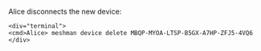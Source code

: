 
Alice disconnects the new device:


~~~~
<div="terminal">
<cmd>Alice> meshman device delete MBQP-MYOA-LTSP-B5GX-A7HP-ZFJ5-4VQ6
</div>
~~~~



